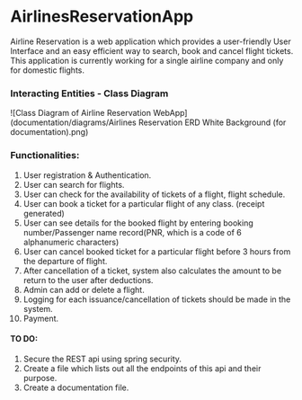 # AirlinesReservationApp
Airline Reservation is a web application which provides a user-friendly User Interface and an easy efficient way to search, book and cancel flight tickets. This application is currently working for a single airline company and only for domestic flights.

### Interacting Entities - Class Diagram
![Class Diagram of Airline Reservation WebApp](documentation/diagrams/Airlines Reservation ERD White Background (for documentation).png)

### Functionalities:

1. User registration & Authentication.
2. User can search for flights.
3. User can check for the availability of tickets of a flight, flight schedule.
4. User can book a ticket for a particular flight of any class. (receipt generated)
5. User can see details for the booked flight by entering booking number/Passenger name record(PNR, which is a code of 6 alphanumeric characters)
6. User can cancel booked ticket for a particular flight before 3 hours from the departure of flight.
7. After cancellation of a ticket, system also calculates the amount to be return to the user after deductions.
8. Admin can add or delete a flight.
9. Logging for each issuance/cancellation of tickets should be made in the system.
10. Payment.


#### TO DO:
1. Secure the REST api using spring security.
1. Create a file which lists out all the endpoints of this api and their purpose.
2. Create a documentation file.
